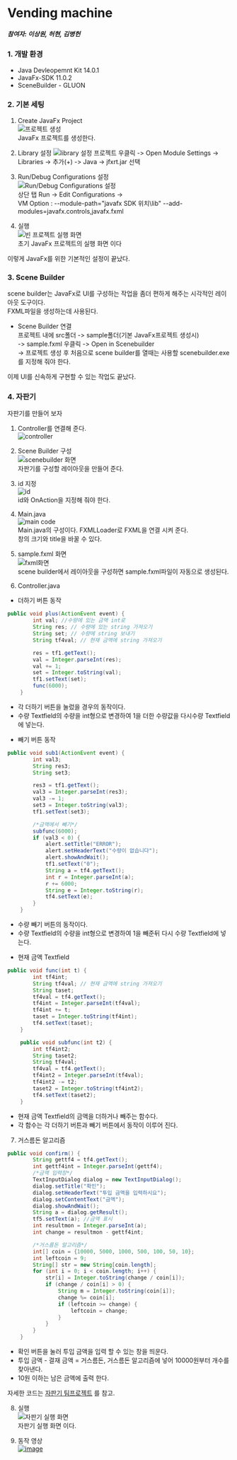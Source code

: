 # Vending machine

##### 참여자: 이상원, 허현, 김병헌

### 1. 개발 환경

- Java Devleopemnt Kit 14.0.1
- JavaFx-SDK 11.0.2
- SceneBuilder - GLUON

### 2. 기본 세팅

1. Create JavaFx Project  
   ![프로젝트 생성](https://github.com/Marshmellowon/imagefile/blob/master/javafx%20project%20making.JPG?raw=true)  
   JavaFx 프로젝트를 생성한다.

2. Library 설정
   ![library 설정](https://github.com/Marshmellowon/imagefile/blob/master/library%20%EC%82%AC%EC%A7%84.JPG?raw=true)
   프로젝트 우클릭 -> Open Module Settings ->  
   Libraries -> 추가(+) -> Java -> jfxrt.jar 선택

3. Run/Debug Configurations 설정  
   ![Run/Debug Configurations 설정](https://github.com/Marshmellowon/imagefile/blob/master/vm%20option.JPG?raw=true)  
   상단 탭 Run -> Edit Configurations ->  
   VM Option : --module-path="javafx SDK 위치\lib" --add-modules=javafx.controls,javafx.fxml

4. 실행  
   ![빈 프로젝트 실행 화면](https://github.com/Marshmellowon/imagefile/blob/master/javafx%20%EC%8B%A4%ED%96%89%ED%99%94%EB%A9%B4.JPG?raw=true)  
   초기 JavaFx 프로젝트의 실행 화면 이다

이렇게 JavaFx를 위한 기본적인 설정이 끝났다.

### 3. Scene Builder

scene builder는 JavaFx로 UI를 구성하는 작업을 좀더 편하게 해주는 시각적인 레이아웃 도구이다.  
FXML파일을 생성하는데 사용된다.

- Scene Builder 연결  
  프로젝트 내에 src폴더 -> sample폴더(기본 JavaFx프로젝트 생성시)  
  -> sample.fxml 우클릭 -> Open in Scenebuilder  
  -> 프로젝트 생성 후 처음으로 scene builder를 열때는 사용할 scenebuilder.exe를 지정해 줘야 한다.

이제 UI를 신속하게 구현할 수 있는 작업도 끝났다.

### 4. 자판기

자판기를 만들어 보자

1. Controller를 연결해 준다.  
   ![controller](https://github.com/Marshmellowon/imagefile/blob/master/%EC%BB%A8%ED%8A%B8%EB%A1%A4%EB%9F%AC.JPG?raw=true)

2. Scene Builder 구성  
   ![scenebuilder 화면](https://github.com/Marshmellowon/imagefile/blob/master/%EC%8B%A0%EB%B9%8C%EB%8D%94%20%ED%99%94%EB%A9%B4.JPG?raw=true)  
   자판기를 구성할 레이아웃을 만들어 준다.

3. id 지정  
   ![id](https://github.com/Marshmellowon/imagefile/blob/master/code%20%ED%99%94%EB%A9%B4.JPG?raw=true)  
   id와 OnAction을 지정해 줘야 한다.

4. Main.java  
   ![main code](https://github.com/Marshmellowon/imagefile/blob/master/main%ED%99%94%EB%A9%B4.JPG?raw=true)  
   Main.java의 구성이다. FXMLLoader로 FXML을 연결 시켜 준다.  
   창의 크기와 title을 바꿀 수 있다.

5. sample.fxml 화면  
   ![fxml화면](https://github.com/Marshmellowon/imagefile/blob/master/fxml%20%ED%99%94%EB%A9%B4.JPG?raw=true)  
   scene builder에서 레이아웃을 구성하면 sample.fxml파일이 자동으로 생성된다.

6. Controller.java

* 더하기 버튼 동작

```java
public void plus(ActionEvent event) {
        int val; //수량에 있는 금액 int로
        String res; // 수량에 있는 string 가져오기
        String set; // 수량에 string 보내기
        String tf4val; // 현재 금액에 string 가져오기

        res = tf1.getText();
        val = Integer.parseInt(res);
        val += 1;
        set = Integer.toString(val);
        tf1.setText(set);
        func(6000);
    }
```

- 각 더하기 버튼을 눌렀을 경우의 동작이다.
- 수량 Textfield의 수량을 int형으로 변경하여 1을 더한 수량값을 다시수량 Textfield에 넣는다.

* 빼기 버튼 동작

```java
public void sub1(ActionEvent event) {
        int val3;
        String res3;
        String set3;

        res3 = tf1.getText();
        val3 = Integer.parseInt(res3);
        val3 -= 1;
        set3 = Integer.toString(val3);
        tf1.setText(set3);

        /*금액에서 빼기*/
        subfunc(6000);
        if (val3 < 0) {
            alert.setTitle("ERROR");
            alert.setHeaderText("수량이 없습니다");
            alert.showAndWait();
            tf1.setText("0");
            String a = tf4.getText();
            int r = Integer.parseInt(a);
            r += 6000;
            String e = Integer.toString(r);
            tf4.setText(e);
        }
    }
```

- 수량 빼기 버튼의 동작이다.
- 수량 Textfield의 수량을 int형으로 변경하여 1을 빼준뒤 다시 수량 Textfield에 넣는다.

* 현재 금액 Textfield

```java
public void func(int t) {
        int tf4int;
        String tf4val; // 현재 금액에 string 가져오기
        String taset;
        tf4val = tf4.getText();
        tf4int = Integer.parseInt(tf4val);
        tf4int += t;
        taset = Integer.toString(tf4int);
        tf4.setText(taset);
    }

    public void subfunc(int t2) {
        int tf4int2;
        String taset2;
        String tf4val;
        tf4val = tf4.getText();
        tf4int2 = Integer.parseInt(tf4val);
        tf4int2 -= t2;
        taset2 = Integer.toString(tf4int2);
        tf4.setText(taset2);
    }
```

- 현재 금액 Textfield의 금액을 더하거나 빼주는 함수다.
- 각 함수는 각 더하기 버튼과 빼기 버튼에서 동작이 이루어 진다.

7. 거스름돈 알고리즘

```java
public void confirm() {
        String gettf4 = tf4.getText();
        int gettf4int = Integer.parseInt(gettf4);
        /*금액 입력창*/
        TextInputDialog dialog = new TextInputDialog();
        dialog.setTitle("확인");
        dialog.setHeaderText("투입 금액을 입력하시요");
        dialog.setContentText("금액");
        dialog.showAndWait();
        String a = dialog.getResult();
        tf5.setText(a); //금액 표시
        int resultmon = Integer.parseInt(a);
        int change = resultmon - gettf4int;

        /*거스름돈 알고리즘*/
        int[] coin = {10000, 5000, 1000, 500, 100, 50, 10};
        int leftcoin = 9;
        String[] str = new String[coin.length];
        for (int i = 0; i < coin.length; i++) {
            str[i] = Integer.toString(change / coin[i]);
            if (change / coin[i] > 0) {
                String m = Integer.toString(coin[i]);
                change %= coin[i];
                if (leftcoin >= change) {
                    leftcoin = change;
                }
            }
        }
    }
```

- 확인 버튼을 눌러 투입 금액을 입력 할 수 있는 창을 띄운다.
- 투입 금액 - 결재 금액 = 거스름돈, 거스름돈 알고리즘에 넣어 10000원부터 개수를 찾아낸다.
- 10원 이하는 남은 금액에 출력 한다.

자세한 코드는 [자판기 팀프로젝트](https://github.com/Algorithmteam2020/teamproject_vendingmachine) 를 참고.

8. 실행  
   ![자판기 실행 화면](https://github.com/Marshmellowon/imagefile/blob/master/%EC%9E%90%ED%8C%90%EA%B8%B0%20%EC%8B%A4%ED%96%89.JPG?raw=true)  
   자판기 실행 화면 이다.

9. 동작 영상  
   [![image](https://github.com/Marshmellowon/imagefile/blob/master/%EC%9E%90%ED%8C%90%EA%B8%B0%20%EC%8B%A4%ED%96%89.JPG?raw=true)](https://www.youtube.com/embed/q6rl-1PpXjU)
